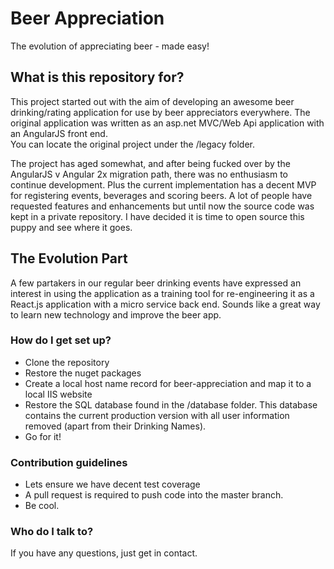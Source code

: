 # Beer Appreciation #

The evolution of appreciating beer - made easy!

## What is this repository for?

This project started out with the aim of developing an awesome beer drinking/rating application for use by beer appreciators everywhere.
The original application was written as an asp.net MVC/Web Api application with an AngularJS front end.  
You can locate the original project under the /legacy folder.

The project has aged somewhat, and after being fucked over by the AngularJS v Angular 2x migration path, there was no enthusiasm to continue development. Plus the current implementation has a decent MVP for registering events, beverages and scoring beers.  A lot of people have requested features and enhancements but until now the source code was kept in a private repository.  I have decided it is time to open source this puppy and see where it goes.
 
## The Evolution Part

A few partakers in our regular beer drinking events have expressed an interest in using the application as a training tool for re-engineering it as a React.js application with a micro service back end.  Sounds like a great way to learn new technology and improve the beer app.

### How do I get set up?

* Clone the repository
* Restore the nuget packages
* Create a local host name record for beer-appreciation and map it to a local IIS website
* Restore the SQL database found in the /database folder.  This database contains the current production version with all user information removed (apart from their Drinking Names).
* Go for it!

### Contribution guidelines

* Lets ensure we have decent test coverage
* A pull request is required to push code into the master branch.
* Be cool.

### Who do I talk to?

If you have any questions, just get in contact.